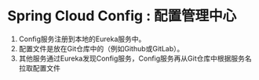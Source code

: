 # Spring Cloud Config : 配置管理中心
1. Config服务注册到本地的Eureka服务中。
2. 配置文件是放在Git仓库中的（例如Github或GitLab）。
3. 其他服务通过Eureka发现Config服务，Config服务再从Git仓库中根据服务名拉取配置文件